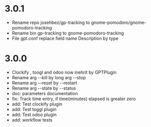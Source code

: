 # 3.0.1

* Rename repo josehbez/gp-tracking to gnome-pomodoro/gnome-pomodoro-tracking
* Rename bin gp-tracking to gnome-pomodoro-tracking
* File gpt.conf replace field name  Description by type

# 3.0.0

* Clockify , toogl and odoo now inehrit by GPTPlugin
* Rename arg --kill by long arg --stop
* Rename arg --reset by --restart
* Rename arg --state by --status
* doc: parameters  documentation
* fix: Track time entry,  if time(minutes) elapsed  is greater zero
* add: Test clockify plugin
* add: Test toggl plugin
* add: Test odoo plugin
* add: workflow tests